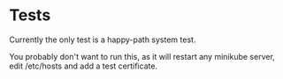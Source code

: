 # Tests

Currently the only test is a happy-path system test. 

You probably don't want to run this, as it will restart any minikube server,
edit /etc/hosts and add a test certificate. 
